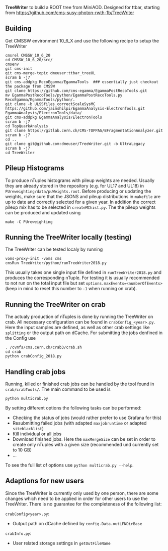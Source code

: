 **TreeWriter** to build a ROOT tree from MiniAOD. Designed for ttbar, starting from https://github.com/cms-susy-photon-rwth-1b/TreeWriter

## Building ##
Get CMSSW environment 10_6_X and use the following recipe to setup the TreeWriter

```
cmsrel CMSSW_10_6_20
cd CMSSW_10_6_20/src/
cmsenv
git cms-init
git cms-merge-topic dmeuser:ttbar_treeUL
scram b -j7
git cms-addpkg RecoEgamma/EgammaTools  ### essentially just checkout the package from CMSSW
git clone https://github.com/cms-egamma/EgammaPostRecoTools.git
mv EgammaPostRecoTools/python/EgammaPostRecoTools.py RecoEgamma/EgammaTools/python/.
git clone -b ULSSfiles_correctScaleSysMC https://github.com/jainshilpi/EgammaAnalysis-ElectronTools.git EgammaAnalysis/ElectronTools/data/
git cms-addpkg EgammaAnalysis/ElectronTools
scram b -j7
cd TopQuarkAnalysis
git clone https://gitlab.cern.ch/CMS-TOPPAG/BFragmentationAnalyzer.git
scram b -j7
cd ..
git clone git@github.com:dmeuser/TreeWriter.git -b UltraLegacy
scram b -j7
cd TreeWriter
```
## Pileup Histograms ##
To produce nTuples histograms with pileup weights are needed. Usually they are already stored in the repository (e.g. for UL17 and UL18) in `PUreweighting/data/puWeights.root`. Before producing or updating the weights, make sure that the JSONS and pileup distributions in `makefile` are up to date and correctly selected for a given year. In addition the correct pileup mix has to be selected in `createMChist.py`. The the pileup weights can be produced and updated using
```
make -C PUreweighting
```

## Running the TreeWriter locally (testing) ##
The TreeWriter can be tested localy by running
```
voms-proxy-init -voms cms
cmsRun TreeWriter/python/runTreeWriter2018.py
```
This usually takes one single input file defined in `runTreeWriter2018.py` and produces the corresponding nTuple. For testing it is usually recommended to not run on the total input file but set `options.maxEvents=<numberOfEvents>` (keep in mind to reset this number to `-1` when running on crab).

## Running the TreeWriter on crab ##
The actualy production of nTuples is done by running the TreeWriter on crab. All necessary configuration can be found in `crabConfig_<year>.py`. Here the input samples are defined, as well as other crab settings like `splitting` or the output path on dCache. For submitting the jobs denfined in the Config use
```
. /cvmfs/cms.cern.ch/crab3/crab.sh
cd crab
python crabConfig_2018.py
```

## Handling crab jobs ##
Running, killed or finished crab jobs can be handled by the tool found in `crab/crabTools/`. The main command to be used is
```
python multicrab.py
```
By setting different options the following tasks can be performed:
- Checking the status of jobs (would rather prefer to use Grafana for this)
- Resubmitting failed jobs (with adapted `maxjobruntime` or adapted `siteblacklist`)
- Kill individual or all jobs
- Download finished jobs. Here the `maxMergeSize` can be set in order to create only nTuples with a given size (recommended und currently set to 10 GB)
- ...

To see the full list of options use `python multicrab.py --help`.

## Adaptions for new users ##
Since the TreeWriter is currently only used by one person, there are some changes which need to be applied in order for other users to use the TreeWriter. There is no guarantee for the completeness of the following list:

`crabConfig<year>.py`:
- Output path on dCache defined by `config.Data.outLFNDirBase`

`crabInfo.py`:
- User related storage settings in `getOutFileName`
